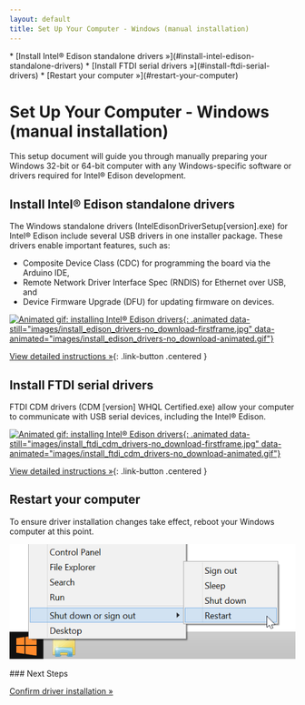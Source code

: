 ```yaml
---
layout: default
title: Set Up Your Computer - Windows (manual installation)
---
```


<div id="toc" markdown="1">
* [Install Intel® Edison standalone drivers »](#install-intel-edison-standalone-drivers)
* [Install FTDI serial drivers »](#install-ftdi-serial-drivers)
* [Restart your computer »](#restart-your-computer)
</div>

# Set Up Your Computer - Windows (manual installation)

This setup document will guide you through manually preparing your Windows 32-bit or 64-bit computer with any Windows-specific software or drivers required for Intel® Edison development. 

<!-- <div class="related-videos" class="callout video">
  <iframe src="https://drive.google.com/file/d/0B6gHgawzKtxCbUxicmpBc2JZSmM/preview" width="565" height="367"></iframe>
</div> -->


## Install Intel® Edison standalone drivers

<div class="tldr" markdown="1">
The Windows standalone drivers (<span class="icon file">IntelEdisonDriverSetup[version].exe</span>) for Intel® Edison include several USB drivers in one installer package. These drivers enable important features, such as:

* Composite Device Class (CDC) for programming the board via the Arduino IDE,
* Remote Network Driver Interface Spec (RNDIS) for Ethernet over USB, and
* Device Firmware Upgrade (DFU) for updating firmware on devices.
</div>

[![Animated gif: installing Intel® Edison drivers](){: .animated data-still="images/install_edison_drivers-no_download-firstframe.jpg" data-animated="images/install_edison_drivers-no_download-animated.gif"}](details-install_edison_drivers.html)

[View detailed instructions »](details-install_edison_drivers.html){: .link-button .centered }


## Install FTDI serial drivers

<div class="tldr" markdown="1">
FTDI CDM drivers (<span class="icon file">CDM [version] WHQL Certified.exe</span>) allow your computer to communicate with USB serial devices, including the Intel® Edison. 
</div>

[![Animated gif: installing Intel® Edison drivers](){: .animated data-still="images/install_ftdi_cdm_drivers-no_download-firstframe.jpg" data-animated="images/install_ftdi_cdm_drivers-no_download-animated.gif"}](details-install_ftdi_cdm_drivers.html)

[View detailed instructions »](details-install_ftdi_cdm_drivers.html){: .link-button .centered }


## Restart your computer

<div class="tldr" markdown="1">
To ensure driver installation changes take effect, reboot your Windows computer at this point.
</div>

![Choose Restart from the Windows Start menu](images/restart_windows.png)


<div id="next-steps" class="note" markdown="1">
### Next Steps

[Confirm driver installation »](confirm_drivers.html)
</div>

